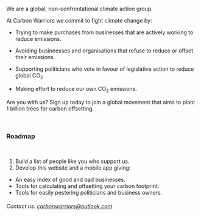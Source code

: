 <title>CarbonWarriors:$title</title>
<br>
We are a global, non-confrontational climate action group.

<section class="top-cta" src='/template-signup.html'></section>

At Carbon Warriors we commit to fight climate change by:

 - Trying to make purchases from businesses that are actively working to reduce emissions.

 - Avoiding busineesses and organisations that refuse to reduce or offset their emissions.

 - Supporting politicians who vote in favour of legislative action to reduce global CO<sub>2</sub>

 - Making effort to reduce our own CO<sub>2</sub> emissions.

 Are you with us? Sign up today to join a global movement that aims to plant 1 billion trees for carbon offsetting.

 <section>
    <br>
    <h3 class="sub-header">
        Roadmap
    </h3>
    <br>
 </section>

 1. Build a list of people like you who support us.
 2. Develop this website and a mobile app giving: 
  - An easy index of good and bad businesses.
  - Tools for calculating and offsetting your carbon footprint.
  - Tools for easily pestering politicians and business owners.

<div class="form-box">
    <section src='/template-signup.html'></section>
    <h6>Contact us: <a href="mailto:carbonwarriors@outlook.com">carbonwarriors@outlook.com</a></h6>
</div>
